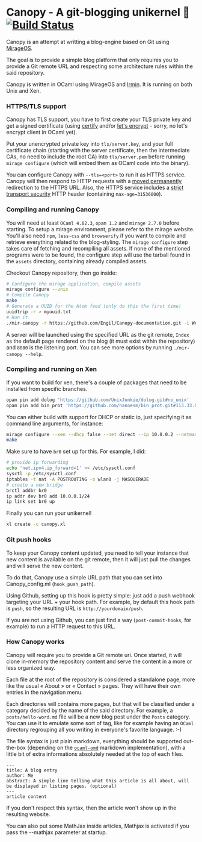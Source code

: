 # Canopy - A git-blogging unikernel 🌿  [![Build Status](https://travis-ci.org/Engil/Canopy.svg?branch=master)](https://travis-ci.org/Engil/Canopy)

Canopy is an attempt at writting a blog-engine based on Git using [MirageOS][mirage].

The goal is to provide a simple blog platform that only requires you to provide a Git remote URL and respecting some architecture rules within the said repository.

Canopy is written in OCaml using MirageOS and [Irmin][irmin].  It is running on both Unix and Xen.

 [decompress]: <https://github.com/oklm-wsh/Decompress>
 [mirage]: <http://mirage.io/>
 [irmin]: <https://github.com/mirage/irmin>

### HTTPS/TLS support

Canopy has TLS support, you have to first create your TLS private key and get a
signed certificate (using [certify](https://github.com/yomimono/ocaml-certify)
and/or [let's encrypt](https://letsencrypt.org/) - sorry, no let's encrypt
client in OCaml yet).

Put your unencrypted private key into `tls/server.key`, and your full
certificate chain (starting with the server certificate, then the intermediate
CAs, no need to include the root CA) into `tls/server.pem` before running
`mirage configure` (which will embed them as OCaml code into the binary).

You can configure Canopy with `--tls=<port>` to run it as HTTPS
service.  Canopy will then respond to HTTP requests with a [moved
permanently](https://tools.ietf.org/html/rfc2616#section-10.3.2) redirection to
the HTTPS URL.  Also, the HTTPS service includes a [strict transport
security](https://en.wikipedia.org/wiki/HTTP_Strict_Transport_Security) HTTP
header (containing `max-age=31536000`).

### Compiling and running Canopy

You will need at least `OCaml 4.02.3`, `opam 1.2` and `mirage 2.7.0` before starting. To setup a mirage environment, please refer to the mirage website.
You'll also need `npm`, `less-css` and `browserify` if you want to compile and retrieve everything related to the blog-styling. The `mirage configure` step takes care of fetching and recompiling all assets. If none of the mentioned programs were to be found, the configure step will use the tarball found in the `assets` directory, containing already compiled assets.

Checkout Canopy repository, then go inside:

```sh
# Configure the mirage application, compile assets
mirage configure --unix
# Compile Canopy
make
# Generate a UUID for the Atom feed (only do this the first time)
uuidtrip -r > myuuid.txt
# Run it
./mir-canopy -r https://github.com/Engil/Canopy-documentation.git -i Welcome -p 8080 -u "`cat myuuid.txt`"
```

A server will be launched using the specified URL as the git remote, `Index` as the default page rendered on the blog (it must exist within the repository) and `8080` is the listening port.
You can see more options by running `./mir-canopy --help`.

### Compiling and running on Xen

If you want to build for xen, there's a couple of packages that need to be
installed from specific branches.

```sh
opam pin add dolog 'https://github.com/UnixJunkie/dolog.git#no_unix'
opam pin add bin_prot 'https://github.com/hannesm/bin_prot.git#113.33.00+xen'
```

You can either build with support for DHCP or static ip, just specifying it as
command line arguments, for instance:

```sh
mirage configure --xen --dhcp false --net direct --ip 10.0.0.2 --netmask 255.255.255.0 --gateways 10.0.0.1
make
```

Make sure to have `br0` set up for this. For example, I did:

```sh
# provide ip forwarding
echo 'net.ipv4.ip_forward=1' >> /etc/sysctl.conf
sysctl -p /etc/sysctl.conf
iptables -t nat -A POSTROUTING -o wlan0 -j MASQUERADE
# create a new bridge
brctl addbr br0
ip addr dev br0 add 10.0.0.1/24
ip link set br0 up
```

Finally you can run your unikernel!

```sh
xl create -c canopy.xl
```

### Git push hooks

To keep your Canopy content updated, you need to tell your instance that new content is available on the git remote, then it will just pull the changes and will serve the new content.

To do that, Canopy use a simple URL path that you can set into Canopy_config.ml (`hook_push_path`).

Using Github, setting up this hook is pretty simple: just add a push webhook targeting your URL + your hook path.
For example, by default this hook path is `push`, so the resulting URL is `http://yourdomain/push`.

If you are not using Github, you can just find a way (`post-commit-hooks`, for example) to run a HTTP request to this URL.

### How Canopy works

Canopy will require you to provide a Git remote uri. Once started, it will clone in-memory the repository content and serve the content in a more or less organized way.

Each file at the root of the repository is considered a standalone page, more like the usual « About » or « Contact » pages. They will have their own entries in the navigation menu.

Each directories will contains more pages, but that will be classified under a category decided by the name of the said directory.
For example, a `posts/hello-word.md` file will be a new blog post under the `Posts` category.
You can use it to emulate some sort of tag, like for example having an `OCaml` directory regrouping all you writing in everyone's favorite language. :-)

The file syntax is just plain markdown, everything should be supported out-the-box (depending on the [`ocaml-omd`](https://github.com/ocaml/omd) markdown implementation), with a little bit of extra informations absolutely needed at the top of each files.

```
---
title: A blog entry
author: Me
abstract: A simple line telling what this article is all about, will be displayed in listing pages. (optional)
---
article content
```

If you don't respect this syntax, then the article won't show up in the resulting website.

You can also put some MathJax inside articles, Mathjax is activated if you pass the --mathjax parameter at startup.
